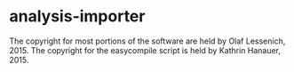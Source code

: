 # analysis-importer

The copyright for most portions of the software are held by Olaf Lessenich, 2015.
The copyright for the easycompile script is held by Kathrin Hanauer, 2015.
